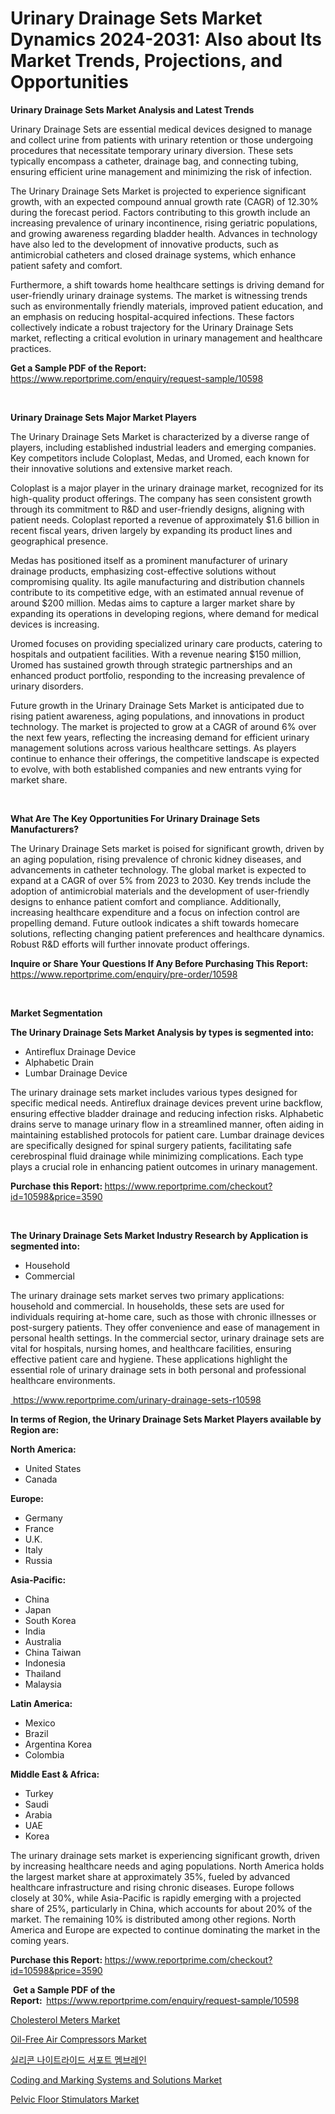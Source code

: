 <p><h1>Urinary Drainage Sets Market Dynamics 2024-2031: Also about Its Market Trends, Projections, and Opportunities</h1></p><p><strong>Urinary Drainage Sets Market Analysis and Latest Trends</strong></p>
<p><p>Urinary Drainage Sets are essential medical devices designed to manage and collect urine from patients with urinary retention or those undergoing procedures that necessitate temporary urinary diversion. These sets typically encompass a catheter, drainage bag, and connecting tubing, ensuring efficient urine management and minimizing the risk of infection.</p><p>The Urinary Drainage Sets Market is projected to experience significant growth, with an expected compound annual growth rate (CAGR) of 12.30% during the forecast period. Factors contributing to this growth include an increasing prevalence of urinary incontinence, rising geriatric populations, and growing awareness regarding bladder health. Advances in technology have also led to the development of innovative products, such as antimicrobial catheters and closed drainage systems, which enhance patient safety and comfort.</p><p>Furthermore, a shift towards home healthcare settings is driving demand for user-friendly urinary drainage systems. The market is witnessing trends such as environmentally friendly materials, improved patient education, and an emphasis on reducing hospital-acquired infections. These factors collectively indicate a robust trajectory for the Urinary Drainage Sets market, reflecting a critical evolution in urinary management and healthcare practices.</p></p>
<p><strong>Get a Sample PDF of the Report:&nbsp;</strong> <a href="https://www.reportprime.com/enquiry/request-sample/10598">https://www.reportprime.com/enquiry/request-sample/10598</a></p>
<p>&nbsp;</p>
<p><strong>Urinary Drainage Sets Major Market Players</strong></p>
<p><p>The Urinary Drainage Sets Market is characterized by a diverse range of players, including established industrial leaders and emerging companies. Key competitors include Coloplast, Medas, and Uromed, each known for their innovative solutions and extensive market reach.</p><p>Coloplast is a major player in the urinary drainage market, recognized for its high-quality product offerings. The company has seen consistent growth through its commitment to R&D and user-friendly designs, aligning with patient needs. Coloplast reported a revenue of approximately $1.6 billion in recent fiscal years, driven largely by expanding its product lines and geographical presence.</p><p>Medas has positioned itself as a prominent manufacturer of urinary drainage products, emphasizing cost-effective solutions without compromising quality. Its agile manufacturing and distribution channels contribute to its competitive edge, with an estimated annual revenue of around $200 million. Medas aims to capture a larger market share by expanding its operations in developing regions, where demand for medical devices is increasing.</p><p>Uromed focuses on providing specialized urinary care products, catering to hospitals and outpatient facilities. With a revenue nearing $150 million, Uromed has sustained growth through strategic partnerships and an enhanced product portfolio, responding to the increasing prevalence of urinary disorders.</p><p>Future growth in the Urinary Drainage Sets Market is anticipated due to rising patient awareness, aging populations, and innovations in product technology. The market is projected to grow at a CAGR of around 6% over the next few years, reflecting the increasing demand for efficient urinary management solutions across various healthcare settings. As players continue to enhance their offerings, the competitive landscape is expected to evolve, with both established companies and new entrants vying for market share.</p></p>
<p>&nbsp;</p>
<p><strong>What Are The Key Opportunities For Urinary Drainage Sets Manufacturers?</strong></p>
<p><p>The Urinary Drainage Sets market is poised for significant growth, driven by an aging population, rising prevalence of chronic kidney diseases, and advancements in catheter technology. The global market is expected to expand at a CAGR of over 5% from 2023 to 2030. Key trends include the adoption of antimicrobial materials and the development of user-friendly designs to enhance patient comfort and compliance. Additionally, increasing healthcare expenditure and a focus on infection control are propelling demand. Future outlook indicates a shift towards homecare solutions, reflecting changing patient preferences and healthcare dynamics. Robust R&D efforts will further innovate product offerings.</p></p>
<p><strong>Inquire or Share Your Questions If Any Before Purchasing This Report:</strong> <a href="https://www.reportprime.com/enquiry/pre-order/10598">https://www.reportprime.com/enquiry/pre-order/10598</a></p>
<p>&nbsp;</p>
<p><strong>Market Segmentation</strong></p>
<p><strong>The Urinary Drainage Sets Market Analysis by types is segmented into:</strong></p>
<p><ul><li>Antireflux Drainage Device</li><li>Alphabetic Drain</li><li>Lumbar Drainage Device</li></ul></p>
<p><p>The urinary drainage sets market includes various types designed for specific medical needs. Antireflux drainage devices prevent urine backflow, ensuring effective bladder drainage and reducing infection risks. Alphabetic drains serve to manage urinary flow in a streamlined manner, often aiding in maintaining established protocols for patient care. Lumbar drainage devices are specifically designed for spinal surgery patients, facilitating safe cerebrospinal fluid drainage while minimizing complications. Each type plays a crucial role in enhancing patient outcomes in urinary management.</p></p>
<p><strong>Purchase this Report:&nbsp;</strong><a href="https://www.reportprime.com/checkout?id=10598&price=3590">https://www.reportprime.com/checkout?id=10598&price=3590</a></p>
<p>&nbsp;</p>
<p><strong>The Urinary Drainage Sets Market Industry Research by Application is segmented into:</strong></p>
<p><ul><li>Household</li><li>Commercial</li></ul></p>
<p><p>The urinary drainage sets market serves two primary applications: household and commercial. In households, these sets are used for individuals requiring at-home care, such as those with chronic illnesses or post-surgery patients. They offer convenience and ease of management in personal health settings. In the commercial sector, urinary drainage sets are vital for hospitals, nursing homes, and healthcare facilities, ensuring effective patient care and hygiene. These applications highlight the essential role of urinary drainage sets in both personal and professional healthcare environments.</p></p>
<p><a href="https://www.reportprime.com/urinary-drainage-sets-r10598">&nbsp;https://www.reportprime.com/urinary-drainage-sets-r10598</a></p>
<p><strong>In terms of Region, the Urinary Drainage Sets Market Players available by Region are:</strong></p>
<p>
    <p> <strong> North America: </strong>
        <ul>
            <li>United States</li>
            <li>Canada</li>
        </ul>
        </p> 
    <p> <strong> Europe: </strong>
        <ul>
            <li>Germany</li>
            <li>France</li>
            <li>U.K.</li>
            <li>Italy</li>
            <li>Russia</li>
        </ul>
        </p> 
    <p> <strong> Asia-Pacific: </strong>
        <ul>
            <li>China</li>
            <li>Japan</li>
            <li>South Korea</li>
            <li>India</li>
            <li>Australia</li>
            <li>China Taiwan</li>
            <li>Indonesia</li>
            <li>Thailand</li>
            <li>Malaysia</li>
        </ul>
        </p> 
    <p> <strong> Latin America: </strong>
        <ul>
            <li>Mexico</li>
            <li>Brazil</li>
            <li>Argentina Korea</li>
            <li>Colombia</li>
        </ul>
        </p> 
    <p> <strong> Middle East & Africa: </strong>
        <ul>
            <li>Turkey</li>
            <li>Saudi</li>
            <li>Arabia</li>
            <li>UAE</li>
            <li>Korea</li>
        </ul>
    </p>
    </p>
<p><p>The urinary drainage sets market is experiencing significant growth, driven by increasing healthcare needs and aging populations. North America holds the largest market share at approximately 35%, fueled by advanced healthcare infrastructure and rising chronic diseases. Europe follows closely at 30%, while Asia-Pacific is rapidly emerging with a projected share of 25%, particularly in China, which accounts for about 20% of the market. The remaining 10% is distributed among other regions. North America and Europe are expected to continue dominating the market in the coming years.</p></p>
<p><strong>Purchase this Report: </strong><a href="https://www.reportprime.com/checkout?id=10598&price=3590">https://www.reportprime.com/checkout?id=10598&price=3590</a></p>
<p>&nbsp;<strong>Get a Sample PDF of the Report:&nbsp;&nbsp;</strong><a href="https://www.reportprime.com/enquiry/request-sample/10598">https://www.reportprime.com/enquiry/request-sample/10598</a></p>
<p><strong></strong></p>
<p><p><a href="https://github.com/JakirUddin511/Market-Research-Report-List-1/blob/main/cholesterol-meters-market.md">Cholesterol Meters Market</a></p><p><a href="https://medium.com/@javooyce546456/the-oil-free-air-compressors-market-has-experienced-impressive-growth-in-recent-years-expanding-d6e1f0694edf">Oil-Free Air Compressors Market</a></p><p><a href="https://medium.com/@zlpjbqkb72/silicon-nitride-support-membranes-market-%EC%9D%98-%EA%B8%80%EB%A1%9C%EB%B2%8C-%EC%8B%9C%EC%9E%A5-%EA%B0%9C%EC%9A%94%EB%8A%94-%EC%A0%84-%EC%84%B8%EA%B3%84-%EB%B0%8F-%EC%A3%BC%EC%9A%94-%EC%8B%9C%EC%9E%A5%EC%9D%98-%EC%82%B0%EC%97%85%EC%97%90-%EC%98%81%ED%96%A5%EC%9D%84-%EB%AF%B8%EC%B9%98%EB%8A%94-%EC%A3%BC%EC%9A%94-%ED%8A%B8%EB%A0%8C%EB%93%9C%EC%97%90-%EB%8C%80%ED%95%9C-%EB%8F%85%ED%8A%B9%ED%95%9C-db3d62f4e88a?postPublishedType=initial">실리콘 나이트라이드 서포트 멤브레인</a></p><p><a href="https://medium.com/@javooyce546456/this-coding-and-marking-systems-and-solutions-market-research-report-evaluates-the-key-market-ff9a9030a231">Coding and Marking Systems and Solutions Market</a></p><p><a href="https://github.com/AbbasMahmud554/Market-Research-Report-List-1/blob/main/pelvic-floor-stimulators-market.md">Pelvic Floor Stimulators Market</a></p></p>